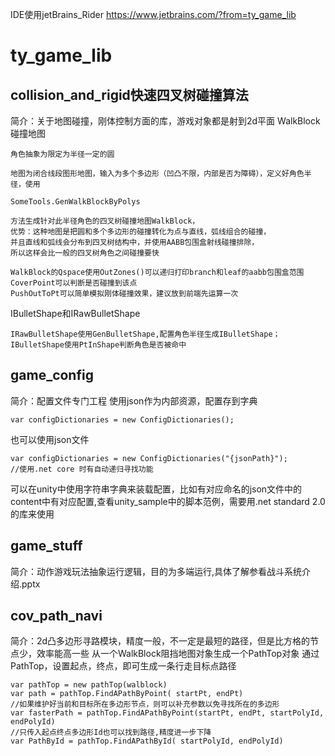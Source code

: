 IDE使用jetBrains_Rider
https://www.jetbrains.com/?from=ty_game_lib
# ty_game_lib
## collision_and_rigid快速四叉树碰撞算法
简介：关于地图碰撞，刚体控制方面的库，游戏对象都是射到2d平面
WalkBlock碰撞地图
    
    角色抽象为限定为半径一定的圆
  
    地图为闭合线段图形地图，输入为多个多边形（凹凸不限，内部是否为障碍），定义好角色半径，使用
  
    SomeTools.GenWalkBlockByPolys
    
    方法生成针对此半径角色的四叉树碰撞地图WalkBlock，
    优势：这种地图是把圆和多个多边形的碰撞转化为点与直线，弧线组合的碰撞，
    并且直线和弧线会分布到四叉树结构中，并使用AABB包围盒射线碰撞排除，
    所以这样会比一般的四叉树角色之间碰撞要快
    
    WalkBlock的Qspace使用OutZones()可以递归打印branch和leaf的aabb包围盒范围
    CoverPoint可以判断是否碰撞到该点
    PushOutToPt可以简单模拟刚体碰撞效果，建议放到前端先运算一次

IBulletShape和IRawBulletShape
    
    IRawBulletShape使用GenBulletShape,配置角色半径生成IBulletShape；
    IBulletShape使用PtInShape判断角色是否被命中

## game_config
简介：配置文件专门工程
使用json作为内部资源，配置存到字典
    
    var configDictionaries = new ConfigDictionaries();
也可以使用json文件

    var configDictionaries = new ConfigDictionaries("{jsonPath}");
    //使用.net core 时有自动递归寻找功能

可以在unity中使用字符串字典来装载配置，比如有对应命名的json文件中的content中有对应配置,查看unity_sample中的脚本范例，需要用.net standard 2.0的库来使用
    
## game_stuff
简介：动作游戏玩法抽象运行逻辑，目的为多端运行,具体了解参看战斗系统介绍.pptx
## cov_path_navi
简介：2d凸多边形寻路模块，精度一般，不一定是最短的路径，但是比方格的节点少，效率能高一些
从一个WalkBlock阻挡地图对象生成一个PathTop对象
通过PathTop，设置起点，终点，即可生成一条行走目标点路径

    var pathTop = new pathTop(walblock)
    var path = pathTop.FindAPathByPoint( startPt, endPt)
    //如果维护好当前和目标所在多边形节点，则可以补充参数以免寻找所在的多边形
    var fasterPath = pathTop.FindAPathByPoint(startPt, endPt, startPolyId, endPolyId)
    //只传入起点终点多边形Id也可以找到路径,精度进一步下降
    var PathById = pathTop.FindAPathById( startPolyId, endPolyId)
    
